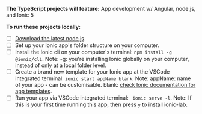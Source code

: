 **The TypeScript projects will feature:** App development w/ Angular, node.js, and Ionic 5

**To run these projects locally:**

- [ ] [Download the latest node.js](https://nodejs.org/en/download/).
- [ ] Set up your Ionic app's folder structure on your computer.
- [ ] Install the Ionic cli on your computer's terminal: ``` npm install -g @ionic/cli ```.
       Note: -g: you're installing Ionic globally on your computer, instead of only at a local folder level.
- [ ] Create a brand new template for your Ionic app at the VSCode integrated terminal: ``` ionic start appName blank ```.
       Note: appName: name of your app - can be customisable. blank: [check Ionic documentation for app templates](https://ionicframework.com/docs/v3/cli/starters.html).
- [ ] Run your app via VSCode integrated terminal: ``` ionic serve -l```.
       Note: If this is your first time running this app, then press ``` y ``` to install ionic-lab.
